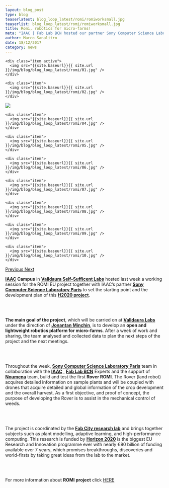 ```yaml
---
layout: blog_post
type: blog
teaserlatest: blog_loop_latest/romi/romiworksmall.jpg
teaserlist: blog_loop_latest/romi/romiworksmall.jpg
title: Romi, robotics for micro-farms!
meta: "IAAC | Fab Lab BCN hosted our partner Sony Computer Science Laboratory Paris for the intensive ROMI work session week. Together, developing robotics platform for micro-farms!"
author: Marco Sanalitro
date: 18/12/2017 
category: news
---
```


<!--<img src= "http://www.fablabbcn.org/img/blog/blog_loop_latest/openday17/openday171.jpg" align="middle"> 
<br>



<!----- Image Slider ----------------------------- Image Slider -------------->


<div id="carousel-example-generic" class="carousel slide" data-ride="carousel">

<!--------------- Wrapper for slides --------------->

  <div class="carousel-inner" role="listbox">
   
    <div class="item active">
      <img src="{{site.baseurl}}{{ site.url }}/img/blog/blog_loop_latest/romi/01.jpg" />
    </div>
    
    <div class="item">
      <img src="{{site.baseurl}}{{ site.url }}/img/blog/blog_loop_latest/romi/02.jpg" />
    </div>

  <div class="item">
      <img src="{{site.baseurl}}{{ site.url }}/img/blog/blog_loop_latest/romi/03.jpg" />
    </div>
    
    <div class="item">
      <img src="{{site.baseurl}}{{ site.url }}/img/blog/blog_loop_latest/romi/04.jpg" />
    </div>
    
    <div class="item">
      <img src="{{site.baseurl}}{{ site.url }}/img/blog/blog_loop_latest/romi/05.jpg" />
    </div>
    
    <div class="item">
      <img src="{{site.baseurl}}{{ site.url }}/img/blog/blog_loop_latest/romi/06.jpg" />
    </div>
    
    <div class="item">
      <img src="{{site.baseurl}}{{ site.url }}/img/blog/blog_loop_latest/romi/07.jpg" />
    </div>
    
    <div class="item">
      <img src="{{site.baseurl}}{{ site.url }}/img/blog/blog_loop_latest/romi/08.jpg" />
    </div>
    
    <div class="item">
      <img src="{{site.baseurl}}{{ site.url }}/img/blog/blog_loop_latest/romi/09.jpg" />
    </div>
    
    <div class="item">
      <img src="{{site.baseurl}}{{ site.url }}/img/blog/blog_loop_latest/romi/10.jpg" />
    </div>
</div>

<!-------------------- Controls --------------------->

  <a class="left carousel-control" href="#carousel-example-generic" role="button" data-slide="prev">
    <span class="glyphicon glyphicon-chevron-left" aria-hidden="true"></span>
    <span class="sr-only">Previous</span>
  </a>
  <a class="right carousel-control" href="#carousel-example-generic" role="button" data-slide="next">
    <span class="glyphicon glyphicon-chevron-right" aria-hidden="true"></span>
    <span class="sr-only">Next</span>
  </a>
</div>


<p><strong><a href="https://iaac.net/" target="blank">IAAC</a> Campus</strong> in <strong><a href="http://valldaura.net/" target="blank">Valldaura Self-Sufficent Labs</a></strong> hosted last week a working session for the ROMI EU project together with IAAC’s partner <strong><a href="https://www.csl.sony.fr/" target="blank"> Sony Computer Science Laboratory Paris</a></strong> to set the starting point and the development plan of this <strong><a href="https://ec.europa.eu/programmes/horizon2020/" target="blank">H2020 project</a></strong>.</p><br><br>

<p><strong>The main goal of the project</strong>, which will be carried on at <strong><a href="http://valldaura.net/" target="blank">Valldaura Labs</a></strong> under the direction of <strong><a href="https://iaac.net/people/jonathan-minchin/" target="blank">Jonantan Minchin</a></strong>, is to develop an <strong>open and lightweight robotics platform for micro-farms</strong>. After a week of work and sharing, the team analysed and collected data to plan the next steps of the project and the next meetings.</p><br><br>

<p>Throughout the week, <strong><a href="https://www.csl.sony.fr/" target="blank"> Sony Computer Science Laboratory Paris</a></strong> team in collaboration with the <strong><a href="https://iaac.net/" target="blank">IAAC</a></strong> , <strong><a href="https://fablabbcn.org/index.html" target="blank">Fab Lab BCN</a></strong> Experts and the support of <strong><a href="https://noumena.io/" target="blank">Noumena</a></strong> team, build and test the first <strong>Rover ROMI</strong>. The Rover (land robot) acquires detailed information on sample plants and will be coupled with drones that acquire detailed and global information of the crop development and the overall harvest. As a first objective, and proof of concept, the purpose of developing the Rover is to assist in the mechanical control of weeds.</p><br><br>

<p>The project is coordinated by the <strong><a href="https://iaac.net/research-departments/fab-city-research-laboratory/" target="blank">Fab City research lab</a></strong> and brings together subjects such as plant modelling, adaptive learning, and high-performance computing. This research is funded by <strong><a href="https://ec.europa.eu/programmes/horizon2020/" target="blank">Horizon 2020</a></strong> is the biggest EU Research and Innovation programme ever with nearly €80 billion of funding available over 7 years, which promises breakthroughs, discoveries and world-firsts by taking great ideas from the lab to the market.</p><br><br>

<p>For more information about <strong>ROMI project</strong> click <a href="https://fablabbcn.org/news/2017/08/31/romi.html" target="blank">HERE</a> </p><br><br>


 